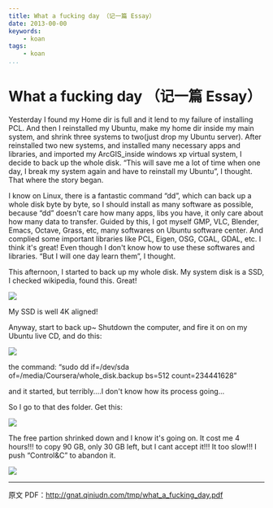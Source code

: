 ```yaml
---
title: What a fucking day （记一篇 Essay）
date: 2013-00-00
keywords:
    - koan
tags:
    - koan
...
```


What a fucking day （记一篇 Essay）
==================================

Yesterday I found my Home dir is full and it lend to my failure of installing PCL.
And then I reinstalled my Ubuntu, make my home dir inside my main system,
and shrink three systems to two(just drop my Ubuntu server).
After reinstalled two new systems, and installed many necessary apps and libraries,
and imported my ArcGIS_inside windows xp virtual system, I decide to back up the whole disk.
“This will save me a lot of time when one day, I break my system again and have to reinstall my Ubuntu”,
I thought. That where the story began.

I know on Linux, there is a fantastic command “dd”, which can back up a whole
disk byte by byte, so I should install as many software as possible, because “dd”
 doesn't care how many apps, libs you have, it only care about how many data to transfer.
 Guided by this, I got myself GMP, VLC, Blender, Emacs, Octave, Grass, etc, many
 softwares on Ubuntu software center. And complied some important libraries like PCL,
 Eigen, OSG, CGAL, GDAL, etc. I think it's great! Even though I don't know how to
 use these softwares and libraries. “But I will one day learn them”, I thought.

This afternoon, I started to back up my whole disk. My system disk is a SSD, I
checked wikipedia, found this. Great!

![](http://gnat-tang-shared-image.qiniudn.com/ssd-align-4k.png)

My SSD is well 4K aligned!

Anyway, start to back up~ Shutdown the computer, and fire it on on my Ubuntu live CD, and do this:

![](http://gnat-tang-shared-image.qiniudn.com/ssd-align-4k-2.png)


the command: “sudo dd if=/dev/sda of=/media/Coursera/whole_disk.backup bs=512 count=234441628”

and it started, but terribly....I don't know how its process going...

So I go to that des folder. Get this:

![](http://gnat.qiniudn.com/tmp/shitday1.png)

The free partion shrinked down and I know it's going on. It cost me 4 hours!!! to copy 90 GB, only 30
GB left, but I cant accept it!!! It too slow!!! I push “Control&C” to abandon it.

![](http://gnat.qiniudn.com/tmp/shitday2.png)

---

原文 PDF：<http://gnat.qiniudn.com/tmp/what_a_fucking_day.pdf>

<!--
![](https://oss.aliyuncs.com/colorworks/fd3b31a091435004c3ef62e86a8c2b58/original_khF3_3bce0000119c118f.jpg)
-->
